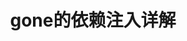 ---
slug: /tutorial/inject
title: gone的依赖注入详解
sidebar_position: 1
keywords: [Gone, QuickStart]
description: 指南
---